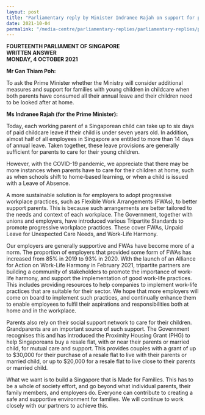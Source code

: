 ```yaml
---
layout: post
title: "Parliamentary reply by Minister Indranee Rajah on support for parents of young children who have consumed all their annual leave"
date: 2021-10-04
permalink: "/media-centre/parliamentary-replies/parliamentary-replies/parliamentary-reply-by-minister-indranee-rajah-on-support-for-parents-of-young-children-who-have-consumed-all-their-annual-leave"
---
```


**FOURTEENTH PARLIAMENT OF SINGAPORE**  
**WRITTEN ANSWER**  
**MONDAY, 4 OCTOBER 2021**

**Mr Gan Thiam Poh:**

To ask the Prime Minister whether the Ministry will consider additional measures and support for families with young children in childcare when both parents have consumed all their annual leave and their children need to be looked after at home. 

**Ms Indranee Rajah (for the Prime Minister):** 

Today, each working parent of a Singaporean child can take up to six days of paid childcare leave if their child is under seven years old. In addition, almost half of all employees in Singapore are entitled to more than 14 days of annual leave. Taken together, these leave provisions are generally sufficient for parents to care for their young children. 

However, with the COVID-19 pandemic, we appreciate that there may be more instances when parents have to care for their children at home, such as when schools shift to home-based learning, or when a child is issued with a Leave of Absence.

A more sustainable solution is for employers to adopt progressive workplace practices, such as Flexible Work Arrangements (FWAs), to better support parents. This is because such arrangements are better tailored to the needs and context of each workplace. The Government, together with unions and employers, have introduced various Tripartite Standards to promote progressive workplace practices. These cover FWAs, Unpaid Leave for Unexpected Care Needs, and Work-Life Harmony. 

Our employers are generally supportive and FWAs have become more of a norm. The proportion of employers that provided some form of FWAs has increased from 85% in 2019 to 93% in 2020. With the launch of an Alliance for Action on Work-Life Harmony in February 2021, tripartite partners are building a community of stakeholders to promote the importance of work-life harmony, and support the implementation of good work-life practices. This includes providing resources to help companies to implement work-life practices that are suitable for their sector. We hope that more employers will come on board to implement such practices, and continually enhance them to enable employees to fulfil their aspirations and responsibilities both at home and in the workplace. 

Parents also rely on their social support network to care for their children. Grandparents are an important source of such support. The Government recognises this and has introduced the Proximity Housing Grant (PHG) to help Singaporeans buy a resale flat, with or near their parents or married child, for mutual care and support. This provides couples with a grant of up to $30,000 for their purchase of a resale flat to live with their parents or married child, or up to $20,000 for a resale flat to live close to their parents or married child. 

What we want is to build a Singapore that is Made for Families. This has to be a whole of society effort, and go beyond what individual parents, their family members, and employers do. Everyone can contribute to creating a safe and supportive environment for families. We will continue to work closely with our partners to achieve this. 

